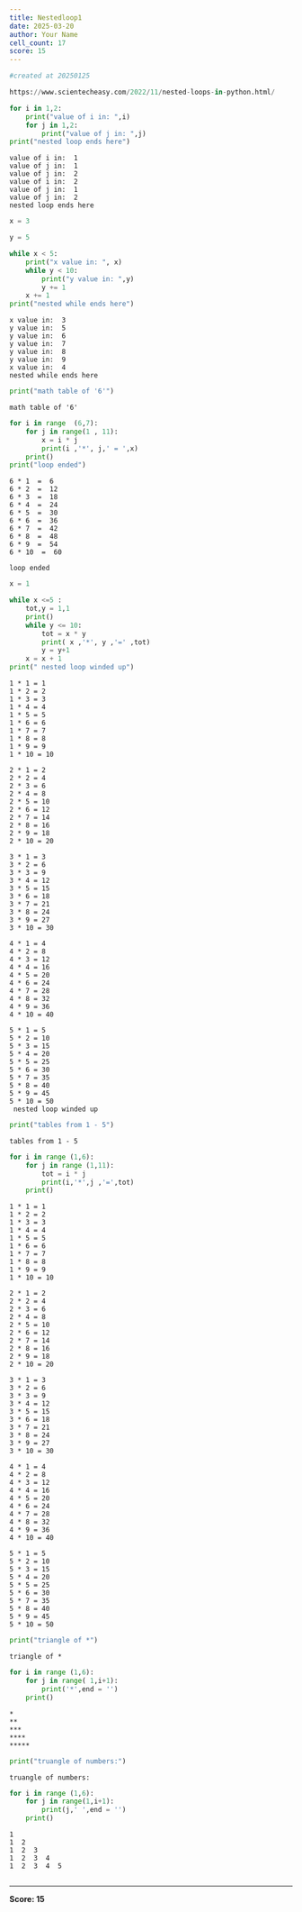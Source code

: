 ```yaml
---
title: Nestedloop1
date: 2025-03-20
author: Your Name
cell_count: 17
score: 15
---
```


```python
#created at 20250125
```


```python
https://www.scientecheasy.com/2022/11/nested-loops-in-python.html/
```


```python
for i in 1,2:
    print("value of i in: ",i)
    for j in 1,2:
        print("value of j in: ",j)
print("nested loop ends here")
```

    value of i in:  1
    value of j in:  1
    value of j in:  2
    value of i in:  2
    value of j in:  1
    value of j in:  2
    nested loop ends here



```python
x = 3
```


```python
y = 5
```


```python
while x < 5:
    print("x value in: ", x)
    while y < 10:
        print("y value in: ",y)
        y += 1
    x += 1
print("nested while ends here")
```

    x value in:  3
    y value in:  5
    y value in:  6
    y value in:  7
    y value in:  8
    y value in:  9
    x value in:  4
    nested while ends here



```python
print("math table of '6'")
```

    math table of '6'



```python
for i in range  (6,7):
    for j in range(1 , 11):
        x = i * j
        print(i ,'*', j,' = ',x)
    print()
print("loop ended")
```

    6 * 1  =  6
    6 * 2  =  12
    6 * 3  =  18
    6 * 4  =  24
    6 * 5  =  30
    6 * 6  =  36
    6 * 7  =  42
    6 * 8  =  48
    6 * 9  =  54
    6 * 10  =  60
    
    loop ended



```python
x = 1
```


```python
while x <=5 :
    tot,y = 1,1
    print()
    while y <= 10:
        tot = x * y
        print( x ,'*', y ,'=' ,tot)
        y = y+1
    x = x + 1
print(" nested loop winded up")
```

    
    1 * 1 = 1
    1 * 2 = 2
    1 * 3 = 3
    1 * 4 = 4
    1 * 5 = 5
    1 * 6 = 6
    1 * 7 = 7
    1 * 8 = 8
    1 * 9 = 9
    1 * 10 = 10
    
    2 * 1 = 2
    2 * 2 = 4
    2 * 3 = 6
    2 * 4 = 8
    2 * 5 = 10
    2 * 6 = 12
    2 * 7 = 14
    2 * 8 = 16
    2 * 9 = 18
    2 * 10 = 20
    
    3 * 1 = 3
    3 * 2 = 6
    3 * 3 = 9
    3 * 4 = 12
    3 * 5 = 15
    3 * 6 = 18
    3 * 7 = 21
    3 * 8 = 24
    3 * 9 = 27
    3 * 10 = 30
    
    4 * 1 = 4
    4 * 2 = 8
    4 * 3 = 12
    4 * 4 = 16
    4 * 5 = 20
    4 * 6 = 24
    4 * 7 = 28
    4 * 8 = 32
    4 * 9 = 36
    4 * 10 = 40
    
    5 * 1 = 5
    5 * 2 = 10
    5 * 3 = 15
    5 * 4 = 20
    5 * 5 = 25
    5 * 6 = 30
    5 * 7 = 35
    5 * 8 = 40
    5 * 9 = 45
    5 * 10 = 50
     nested loop winded up



```python
print("tables from 1 - 5")
```

    tables from 1 - 5



```python
for i in range (1,6):
    for j in range (1,11):
        tot = i * j
        print(i,'*',j ,'=',tot)
    print()
```

    1 * 1 = 1
    1 * 2 = 2
    1 * 3 = 3
    1 * 4 = 4
    1 * 5 = 5
    1 * 6 = 6
    1 * 7 = 7
    1 * 8 = 8
    1 * 9 = 9
    1 * 10 = 10
    
    2 * 1 = 2
    2 * 2 = 4
    2 * 3 = 6
    2 * 4 = 8
    2 * 5 = 10
    2 * 6 = 12
    2 * 7 = 14
    2 * 8 = 16
    2 * 9 = 18
    2 * 10 = 20
    
    3 * 1 = 3
    3 * 2 = 6
    3 * 3 = 9
    3 * 4 = 12
    3 * 5 = 15
    3 * 6 = 18
    3 * 7 = 21
    3 * 8 = 24
    3 * 9 = 27
    3 * 10 = 30
    
    4 * 1 = 4
    4 * 2 = 8
    4 * 3 = 12
    4 * 4 = 16
    4 * 5 = 20
    4 * 6 = 24
    4 * 7 = 28
    4 * 8 = 32
    4 * 9 = 36
    4 * 10 = 40
    
    5 * 1 = 5
    5 * 2 = 10
    5 * 3 = 15
    5 * 4 = 20
    5 * 5 = 25
    5 * 6 = 30
    5 * 7 = 35
    5 * 8 = 40
    5 * 9 = 45
    5 * 10 = 50
    



```python
print("triangle of *")
```

    triangle of *



```python
for i in range (1,6):
    for j in range( 1,i+1):
        print('*',end = '')
    print()
```

    *
    **
    ***
    ****
    *****



```python
print("truangle of numbers:")
```

    truangle of numbers:



```python
for i in range (1,6):
    for j in range(1,i+1):
        print(j,' ',end = '')
    print()
```

    1  
    1  2  
    1  2  3  
    1  2  3  4  
    1  2  3  4  5  



```python

```


---
**Score: 15**